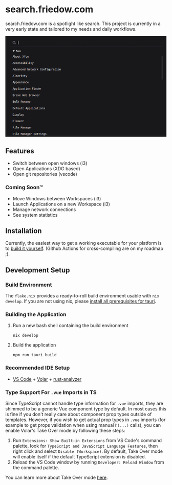 # search.friedow.com

search.friedow.com is a spotlight like search.
This project is currently in a very early state and tailored to my needs and daily workflows.

![Screenshot of the applications in its default state.](./screenshots/search-view.png)

## Features

- Switch between open windows (i3)
- Open Applications (XDG based)
- Open git repositories (vscode)

### Coming Soon™

- Move Windows between Workspaces (i3)
- Launch Applications on a new Workspace (i3)
- Manage network connections
- See system statistics

## Installation

Currently, the easiest way to get a working executable for your platform is to [build it yourself](#building-the-application).
(Github Actions for cross-compiling are on my roadmap ;).

## Development Setup

### Build Environment

The `flake.nix` provides a ready-to-roll build environment usable with `nix develop`. If you are not using nix, please [install all prerequisites for tauri](https://tauri.app/v1/guides/getting-started/prerequisites).

### Building the Application

1. Run a new bash shell containing the build environment
   ```
   nix develop
   ```
1. Build the application
   ```
   npm run tauri build
   ```

### Recommended IDE Setup

- [VS Code](https://code.visualstudio.com/) + [Volar](https://marketplace.visualstudio.com/items?itemName=Vue.volar) + [rust-analyzer](https://marketplace.visualstudio.com/items?itemName=rust-lang.rust-analyzer)

### Type Support For `.vue` Imports in TS

Since TypeScript cannot handle type information for `.vue` imports, they are shimmed to be a generic Vue component type by default. In most cases this is fine if you don't really care about component prop types outside of templates. However, if you wish to get actual prop types in `.vue` imports (for example to get props validation when using manual `h(...)` calls), you can enable Volar's Take Over mode by following these steps:

1. Run `Extensions: Show Built-in Extensions` from VS Code's command palette, look for `TypeScript and JavaScript Language Features`, then right click and select `Disable (Workspace)`. By default, Take Over mode will enable itself if the default TypeScript extension is disabled.
2. Reload the VS Code window by running `Developer: Reload Window` from the command palette.

You can learn more about Take Over mode [here](https://github.com/johnsoncodehk/volar/discussions/471).

